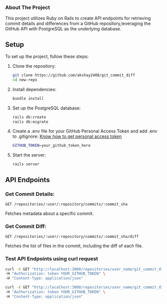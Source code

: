 ### About The Project
This project utilizes Ruby on Rails to create API endpoints for retrieving commit details and differences from a GitHub repository,leveraging the GitHub API with PostgreSQL as the underlying database.

## Setup

To set up the project, follow these steps:

1. Clone the repository:
   ```bash
   git clone https://github.com/akshay2408/git_commit_diff
   cd new-repo
2. Install dependencies:
   ```bash
   bundle install
3. Set up the PostgreSQL database:
   ```bash
   rails db:create
   rails db:migrate
4. Create a .env file for your GitHub Personal Access Token and add .env to .gitignore:
   [Know how to get personal access token](https://docs.github.com/en/authentication/keeping-your-account-and-data-secure/managing-your-personal-access-tokens)
   ```bash
   GITHUB_TOKEN=your_github_token_here
5. Start the server:
   ```bash
   rails server
## API Endpoints
### Get Commit Details:
   `GET /repositories/:user/:repository/commits/:commit_sha`

   Fetches metadata about a specific commit.

### Get Commit Diff:
   `GET /repositories/:user/:repository/commits/:commit_sha/diff`

   Fetches the list of files in the commit, including the diff of each file.
### Test API Endpoints using curl request
```bash
curl -X GET "http://localhost:3000/repositories/user_name/git_commit_diff/commit_id" \
-H "Authorization: token YOUR_GITHUB_TOKEN" \
-H "Content-Type: application/json"
```

```bash
curl -X GET "http://localhost:3000/repositories/user_name/git_commit_diff/commit_id/diff" \
-H "Authorization: token YOUR_GITHUB_TOKEN" \
-H "Content-Type: application/json"
```

